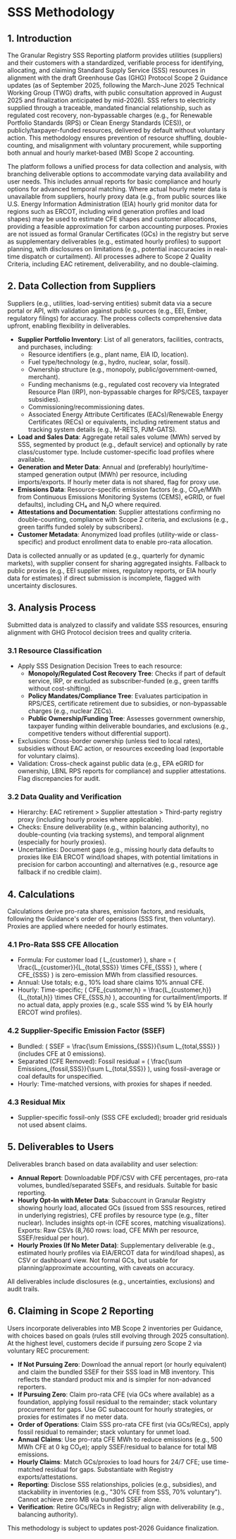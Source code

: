 # SSS Methodology

## 1. Introduction

The Granular Registry SSS Reporting platform provides utilities (suppliers) and their customers with a standardized, verifiable process for identifying, allocating, and claiming Standard Supply Service (SSS) resources in alignment with the draft Greenhouse Gas (GHG) Protocol Scope 2 Guidance updates (as of September 2025, following the March-June 2025 Technical Working Group (TWG) drafts, with public consultation approved in August 2025 and finalization anticipated by mid-2026). SSS refers to electricity supplied through a traceable, mandated financial relationship, such as regulated cost recovery, non-bypassable charges (e.g., for Renewable Portfolio Standards (RPS) or Clean Energy Standards (CES)), or publicly/taxpayer-funded resources, delivered by default without voluntary action. This methodology ensures prevention of resource shuffling, double-counting, and misalignment with voluntary procurement, while supporting both annual and hourly market-based (MB) Scope 2 accounting.

The platform follows a unified process for data collection and analysis, with branching deliverable options to accommodate varying data availability and user needs. This includes annual reports for basic compliance and hourly options for advanced temporal matching. Where actual hourly meter data is unavailable from suppliers, hourly proxy data (e.g., from public sources like U.S. Energy Information Administration (EIA) hourly grid monitor data for regions such as ERCOT, including wind generation profiles and load shapes) may be used to estimate CFE shapes and customer allocations, providing a feasible approximation for carbon accounting purposes. Proxies are not issued as formal Granular Certificates (GCs) in the registry but serve as supplementary deliverables (e.g., estimated hourly profiles) to support planning, with disclosures on limitations (e.g., potential inaccuracies in real-time dispatch or curtailment). All processes adhere to Scope 2 Quality Criteria, including EAC retirement, deliverability, and no double-claiming.

## 2. Data Collection from Suppliers

Suppliers (e.g., utilities, load-serving entities) submit data via a secure portal or API, with validation against public sources (e.g., EEI, Ember, regulatory filings) for accuracy. The process collects comprehensive data upfront, enabling flexibility in deliverables.

* **Supplier Portfolio Inventory**: List of all generators, facilities, contracts, and purchases, including:
  * Resource identifiers (e.g., plant name, EIA ID, location).
  * Fuel type/technology (e.g., hydro, nuclear, solar, fossil).
  * Ownership structure (e.g., monopoly, public/government-owned, merchant).
  * Funding mechanisms (e.g., regulated cost recovery via Integrated Resource Plan (IRP), non-bypassable charges for RPS/CES, taxpayer subsidies).
  * Commissioning/recommissioning dates.
  * Associated Energy Attribute Certificates (EACs)/Renewable Energy Certificates (RECs) or equivalents, including retirement status and tracking system details (e.g., M-RETS, PJM-GATS).
* **Load and Sales Data**: Aggregate retail sales volume (MWh) served by SSS, segmented by product (e.g., default service) and optionally by rate class/customer type. Include customer-specific load profiles where available.
* **Generation and Meter Data**: Annual and (preferably) hourly/time-stamped generation output (MWh) per resource, including imports/exports. If hourly meter data is not shared, flag for proxy use.
* **Emissions Data**: Resource-specific emission factors (e.g., CO₂e/MWh from Continuous Emissions Monitoring Systems (CEMS), eGRID, or fuel defaults), including CH₄ and N₂O where required.
* **Attestations and Documentation**: Supplier attestations confirming no double-counting, compliance with Scope 2 criteria, and exclusions (e.g., green tariffs funded solely by subscribers).
* **Customer Metadata**: Anonymized load profiles (utility-wide or class-specific) and product enrollment data to enable pro-rata allocation.

Data is collected annually or as updated (e.g., quarterly for dynamic markets), with supplier consent for sharing aggregated insights. Fallback to public proxies (e.g., EEI supplier mixes, regulatory reports, or EIA hourly data for estimates) if direct submission is incomplete, flagged with uncertainty disclosures.

## 3. Analysis Process

Submitted data is analyzed to classify and validate SSS resources, ensuring alignment with GHG Protocol decision trees and quality criteria.

### 3.1 Resource Classification

* Apply SSS Designation Decision Trees to each resource:
  * **Monopoly/Regulated Cost Recovery Tree**: Checks if part of default service, IRP, or excluded as subscriber-funded (e.g., green tariffs without cost-shifting).
  * **Policy Mandates/Compliance Tree**: Evaluates participation in RPS/CES, certificate retirement due to subsidies, or non-bypassable charges (e.g., nuclear ZECs).
  * **Public Ownership/Funding Tree**: Assesses government ownership, taxpayer funding within deliverable boundaries, and exclusions (e.g., competitive tenders without differential support).
* Exclusions: Cross-border ownership (unless tied to local rates), subsidies without EAC action, or resources exceeding load (exportable for voluntary claims).
* Validation: Cross-check against public data (e.g., EPA eGRID for ownership, LBNL RPS reports for compliance) and supplier attestations. Flag discrepancies for audit.

### 3.2 Data Quality and Verification

* Hierarchy: EAC retirement > Supplier attestation > Third-party registry proxy (including hourly proxies where applicable).
* Checks: Ensure deliverability (e.g., within balancing authority), no double-counting (via tracking systems), and temporal alignment (especially for hourly proxies).
* Uncertainties: Document gaps (e.g., missing hourly data defaults to proxies like EIA ERCOT wind/load shapes, with potential limitations in precision for carbon accounting) and alternatives (e.g., resource age fallback if no credible claim).

## 4. Calculations

Calculations derive pro-rata shares, emission factors, and residuals, following the Guidance's order of operations (SSS first, then voluntary). Proxies are applied where needed for hourly estimates.

### 4.1 Pro-Rata SSS CFE Allocation

* Formula: For customer load ( L\_{customer} ), share = ( \frac{L\_{customer\}}{L\_{total,SSS\}} \times CFE\_{SSS} ), where ( CFE\_{SSS} ) is zero-emission MWh from classified resources.
* Annual: Use totals; e.g., 10% load share claims 10% annual CFE.
* Hourly: Time-specific; ( CFE\_{customer,h} = \frac{L\_{customer,h\}}{L\_{total,h\}} \times CFE\_{SSS,h} ), accounting for curtailment/imports. If no actual data, apply proxies (e.g., scale SSS wind % by EIA hourly ERCOT wind profiles).

### 4.2 Supplier-Specific Emission Factor (SSEF)

* Bundled: ( SSEF = \frac{\sum Emissions\_{SSS\}}{\sum L\_{total,SSS\}} ) (includes CFE at 0 emissions).
* Separated (CFE Removed): Fossil residual = ( \frac{\sum Emissions\_{fossil,SSS\}}{\sum L\_{total,SSS\}} ), using fossil-average or coal defaults for unspecified.
* Hourly: Time-matched versions, with proxies for shapes if needed.

### 4.3 Residual Mix

* Supplier-specific fossil-only (SSS CFE excluded); broader grid residuals not used absent claims.

## 5. Deliverables to Users

Deliverables branch based on data availability and user selection:

* **Annual Report**: Downloadable PDF/CSV with CFE percentages, pro-rata volumes, bundled/separated SSEFs, and residuals. Suitable for basic reporting.
* **Hourly Opt-In with Meter Data**: Subaccount in Granular Registry showing hourly load, allocated GCs (issued from SSS resources, retired in underlying registries), CFE profiles by resource type (e.g., filter nuclear). Includes insights opt-in (CFE scores, matching visualizations). Exports: Raw CSVs (8,760 rows: load, CFE MWh per resource, SSEF/residual per hour).
* **Hourly Proxies (If No Meter Data)**: Supplementary deliverable (e.g., estimated hourly profiles via EIA/ERCOT data for wind/load shapes), as CSV or dashboard view. Not formal GCs, but usable for planning/approximate accounting, with caveats on accuracy.

All deliverables include disclosures (e.g., uncertainties, exclusions) and audit trails.

## 6. Claiming in Scope 2 Reporting

Users incorporate deliverables into MB Scope 2 inventories per Guidance, with choices based on goals (rules still evolving through 2025 consultation). At the highest level, customers decide if pursuing zero Scope 2 via voluntary REC procurement:

* **If Not Pursuing Zero**: Download the annual report (or hourly equivalent) and claim the bundled SSEF for their SSS load in MB inventory. This reflects the standard product mix and is simpler for non-advanced reporters.
* **If Pursuing Zero**: Claim pro-rata CFE (via GCs where available) as a foundation, applying fossil residual to the remainder; stack voluntary procurement for gaps. Use GC subaccount for hourly strategies, or proxies for estimates if no meter data.
* **Order of Operations**: Claim SSS pro-rata CFE first (via GCs/RECs), apply fossil residual to remainder; stack voluntary for unmet load.
* **Annual Claims**: Use pro-rata CFE MWh to reduce emissions (e.g., 500 MWh CFE at 0 kg CO₂e); apply SSEF/residual to balance for total MB emissions.
* **Hourly Claims**: Match GCs/proxies to load hours for 24/7 CFE; use time-matched residual for gaps. Substantiate with Registry exports/attestations.
* **Reporting**: Disclose SSS relationships, policies (e.g., subsidies), and stackability in inventories (e.g., "30% CFE from SSS, 70% voluntary"). Cannot achieve zero MB via bundled SSEF alone.
* **Verification**: Retire GCs/RECs in Registry; align with deliverability (e.g., balancing authority).

This methodology is subject to updates post-2026 Guidance finalization.
